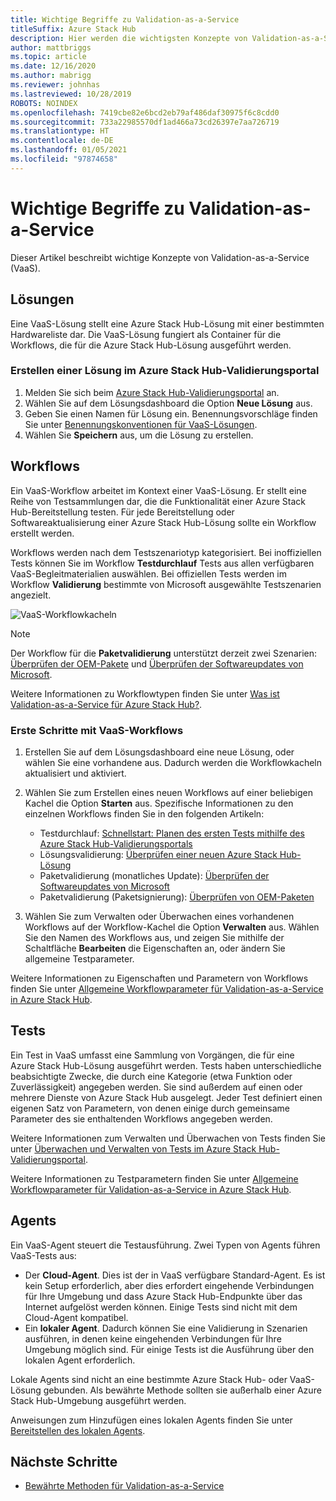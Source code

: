 ```yaml
---
title: Wichtige Begriffe zu Validation-as-a-Service
titleSuffix: Azure Stack Hub
description: Hier werden die wichtigsten Konzepte von Validation-as-a-Service in Azure Stack Hub beschrieben.
author: mattbriggs
ms.topic: article
ms.date: 12/16/2020
ms.author: mabrigg
ms.reviewer: johnhas
ms.lastreviewed: 10/28/2019
ROBOTS: NOINDEX
ms.openlocfilehash: 7419cbe82e6bcd2eb79af486daf30975f6c8cdd0
ms.sourcegitcommit: 733a22985570df1ad466a73cd26397e7aa726719
ms.translationtype: HT
ms.contentlocale: de-DE
ms.lasthandoff: 01/05/2021
ms.locfileid: "97874658"
---
```

# <a name="validation-as-a-service-key-concepts"></a>Wichtige Begriffe zu Validation-as-a-Service

Dieser Artikel beschreibt wichtige Konzepte von Validation-as-a-Service (VaaS).

## <a name="solutions"></a>Lösungen

Eine VaaS-Lösung stellt eine Azure Stack Hub-Lösung mit einer bestimmten Hardwareliste dar. Die VaaS-Lösung fungiert als Container für die Workflows, die für die Azure Stack Hub-Lösung ausgeführt werden.

### <a name="create-a-solution-in-the-azure-stack-hub-validation-portal"></a>Erstellen einer Lösung im Azure Stack Hub-Validierungsportal

1. Melden Sie sich beim [Azure Stack Hub-Validierungsportal](https://azurestackvalidation.com) an.
2. Wählen Sie auf dem Lösungsdashboard die Option **Neue Lösung** aus.
3. Geben Sie einen Namen für Lösung ein. Benennungsvorschläge finden Sie unter [Benennungskonventionen für VaaS-Lösungen](azure-stack-vaas-best-practice.md#naming-convention-for-vaas-solutions).
4. Wählen Sie **Speichern** aus, um die Lösung zu erstellen.

## <a name="workflows"></a>Workflows

Ein VaaS-Workflow arbeitet im Kontext einer VaaS-Lösung. Er stellt eine Reihe von Testsammlungen dar, die die Funktionalität einer Azure Stack Hub-Bereitstellung testen. Für jede Bereitstellung oder Softwareaktualisierung einer Azure Stack Hub-Lösung sollte ein Workflow erstellt werden.

Workflows werden nach dem Testszenariotyp kategorisiert. Bei inoffiziellen Tests können Sie im Workflow **Testdurchlauf** Tests aus allen verfügbaren VaaS-Begleitmaterialien auswählen. Bei offiziellen Tests werden im Workflow **Validierung** bestimmte von Microsoft ausgewählte Testszenarien angezielt.

![VaaS-Workflowkacheln](media/tile_all-workflows.png)

> [!NOTE]
> Der Workflow für die **Paketvalidierung** unterstützt derzeit zwei Szenarien: [Überprüfen der OEM-Pakete](azure-stack-vaas-validate-oem-package.md) und [Überprüfen der Softwareupdates von Microsoft](azure-stack-vaas-validate-microsoft-updates.md).

Weitere Informationen zu Workflowtypen finden Sie unter [Was ist Validation-as-a-Service für Azure Stack Hub?](azure-stack-vaas-overview.md).

### <a name="getting-started-with-vaas-workflows"></a>Erste Schritte mit VaaS-Workflows

1. Erstellen Sie auf dem Lösungsdashboard eine neue Lösung, oder wählen Sie eine vorhandene aus. Dadurch werden die Workflowkacheln aktualisiert und aktiviert.
2. Wählen Sie zum Erstellen eines neuen Workflows auf einer beliebigen Kachel die Option **Starten** aus. Spezifische Informationen zu den einzelnen Workflows finden Sie in den folgenden Artikeln:
    - Testdurchlauf: [Schnellstart: Planen des ersten Tests mithilfe des Azure Stack Hub-Validierungsportals](azure-stack-vaas-schedule-test-pass.md)
    - Lösungsvalidierung: [Überprüfen einer neuen Azure Stack Hub-Lösung](azure-stack-vaas-validate-solution-new.md)
    - Paketvalidierung (monatliches Update): [Überprüfen der Softwareupdates von Microsoft](azure-stack-vaas-validate-microsoft-updates.md)
    - Paketvalidierung (Paketsignierung): [Überprüfen von OEM-Paketen](azure-stack-vaas-validate-oem-package.md)

3. Wählen Sie zum Verwalten oder Überwachen eines vorhandenen Workflows auf der Workflow-Kachel die Option **Verwalten** aus. Wählen Sie den Namen des Workflows aus, und zeigen Sie mithilfe der Schaltfläche **Bearbeiten** die Eigenschaften an, oder ändern Sie allgemeine Testparameter.

Weitere Informationen zu Eigenschaften und Parametern von Workflows finden Sie unter [Allgemeine Workflowparameter für Validation-as-a-Service in Azure Stack Hub](azure-stack-vaas-parameters.md).

## <a name="tests"></a>Tests

Ein Test in VaaS umfasst eine Sammlung von Vorgängen, die für eine Azure Stack Hub-Lösung ausgeführt werden. Tests haben unterschiedliche beabsichtigte Zwecke, die durch eine Kategorie (etwa Funktion oder Zuverlässigkeit) angegeben werden. Sie sind außerdem auf einen oder mehrere Dienste von Azure Stack Hub ausgelegt. Jeder Test definiert einen eigenen Satz von Parametern, von denen einige durch gemeinsame Parameter des sie enthaltenden Workflows angegeben werden.

Weitere Informationen zum Verwalten und Überwachen von Tests finden Sie unter [Überwachen und Verwalten von Tests im Azure Stack Hub-Validierungsportal](azure-stack-vaas-monitor-test.md).

Weitere Informationen zu Testparametern finden Sie unter [Allgemeine Workflowparameter für Validation-as-a-Service in Azure Stack Hub](azure-stack-vaas-parameters.md).

## <a name="agents"></a>Agents

Ein VaaS-Agent steuert die Testausführung. Zwei Typen von Agents führen VaaS-Tests aus:

- Der **Cloud-Agent**. Dies ist der in VaaS verfügbare Standard-Agent. Es ist kein Setup erforderlich, aber dies erfordert eingehende Verbindungen für Ihre Umgebung und dass Azure Stack Hub-Endpunkte über das Internet aufgelöst werden können. Einige Tests sind nicht mit dem Cloud-Agent kompatibel.
- Ein **lokaler Agent**. Dadurch können Sie eine Validierung in Szenarien ausführen, in denen keine eingehenden Verbindungen für Ihre Umgebung möglich sind. Für einige Tests ist die Ausführung über den lokalen Agent erforderlich.

Lokale Agents sind nicht an eine bestimmte Azure Stack Hub- oder VaaS-Lösung gebunden. Als bewährte Methode sollten sie außerhalb einer Azure Stack Hub-Umgebung ausgeführt werden.

Anweisungen zum Hinzufügen eines lokalen Agents finden Sie unter [Bereitstellen des lokalen Agents](azure-stack-vaas-local-agent.md).

## <a name="next-steps"></a>Nächste Schritte

- [Bewährte Methoden für Validation-as-a-Service](azure-stack-vaas-best-practice.md)